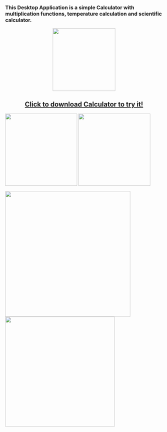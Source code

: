 <h3>
  This Desktop Application is a simple Calculator with multiplication functions, temperature calculation and scientific calculator.
</h3>
<p align="center">
  <img src="https://user-images.githubusercontent.com/52591976/80618940-519eeb00-8a44-11ea-981c-cadf48962da2.png"width =200/>
</p>
<p>
  <a href="https://github.com/BlueButterflies/Calculator/files/4786499/noteSetup.zip" download>
    <h2 align="center">
      Click to download Calculator to try it!
    </h2>
  </a>
</p>
<p align="left">
  <img src="https://user-images.githubusercontent.com/52591976/80620674-9592ef80-8a46-11ea-9cda-a36f1df71103.png"width =230/>
 <img src="https://user-images.githubusercontent.com/52591976/80622734-7fd2f980-8a49-11ea-9a81-d9dc7171e3a9.png"width =230/>
</p>

<p align="left">
  <img src="https://user-images.githubusercontent.com/52591976/80620916-e4d92000-8a46-11ea-9072-9be7747b8e28.png"width =400/>
 <img src="https://user-images.githubusercontent.com/52591976/80622828-a1cc7c00-8a49-11ea-8095-8e3f3771d3e6.png"width =350/>
 </p>
 
